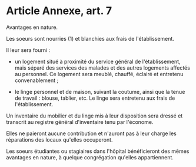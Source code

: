 # Article Annexe, art. 7

Avantages en nature.

Les soeurs sont nourries (1) et blanchies aux frais de l'établissement.

Il leur sera fourni :

- un logement situé à proximité du service général de l'établissement, mais séparé des services des malades et des autres logements affectés au personnel. Ce logement sera meublé, chauffé, éclairé et entretenu convenablement ;

- le linge personnel et de maison, suivant la coutume, ainsi que la tenue de travail : blouse, tablier, etc. Le linge sera entretenu aux frais de l'établissement.

Un inventaire du mobilier et du linge mis à leur disposition sera dressé et transcrit au registre général d'inventaire tenu par l'économe.

Elles ne paieront aucune contribution et n'auront pas à leur charge les réparations des locaux qu'elles occuperont.

Les soeurs étudiantes ou stagiaires dans l'hôpital bénéficieront des mêmes avantages en nature, à quelque congrégation qu'elles appartiennent.
